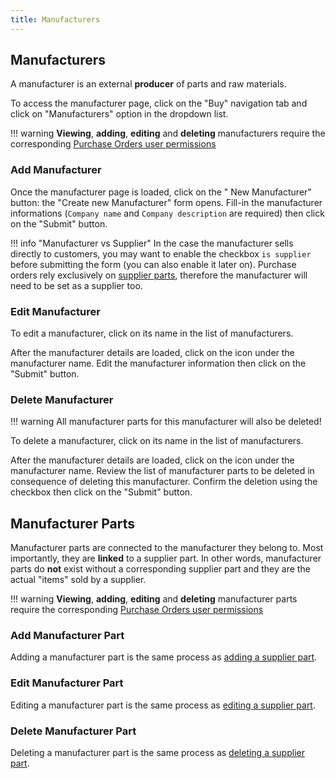```yaml
---
title: Manufacturers
---
```


## Manufacturers

A manufacturer is an external **producer** of parts and raw materials.

To access the manufacturer page, click on the "Buy" navigation tab and click on "Manufacturers" option in the dropdown list.

!!! warning
	**Viewing**, **adding**, **editing** and **deleting** manufacturers require the corresponding [Purchase Orders user permissions](../../admin/permissions)

### Add Manufacturer

Once the manufacturer page is loaded, click on the "<span class='fas fa-plus-circle'></span> New Manufacturer" button: the "Create new Manufacturer" form opens. Fill-in the manufacturer informations (`Company name` and `Company description` are required) then click on the "Submit" button.

!!! info "Manufacturer vs Supplier"
	In the case the manufacturer sells directly to customers, you may want to enable the checkbox `is supplier` before submitting the form (you can also enable it later on). Purchase orders rely exclusively on [supplier parts](../supplier#supplier-parts), therefore the manufacturer will need to be set as a supplier too.

### Edit Manufacturer

To edit a manufacturer, click on its name in the list of manufacturers.

After the manufacturer details are loaded, click on the <span class='fas fa-edit'></span> icon under the manufacturer name. Edit the manufacturer information then click on the "Submit" button.

### Delete Manufacturer

!!! warning
	All manufacturer parts for this manufacturer will also be deleted!

To delete a manufacturer, click on its name in the list of manufacturers.

After the manufacturer details are loaded, click on the <span class='fas fa-trash-alt'></span> icon under the manufacturer name. Review the list of manufacturer parts to be deleted in consequence of deleting this manufacturer. Confirm the deletion using the checkbox then click on the "Submit" button.

## Manufacturer Parts

Manufacturer parts are connected to the manufacturer they belong to. Most importantly, they are **linked** to a supplier part. In other words, manufacturer parts do **not** exist without a corresponding supplier part and they are the actual "items" sold by a supplier.

!!! warning
	**Viewing**, **adding**, **editing** and **deleting** manufacturer parts require the corresponding [Purchase Orders user permissions](../../admin/permissions)

### Add Manufacturer Part

Adding a manufacturer part is the same process as [adding a supplier part](../supplier#add-supplier-part).

### Edit Manufacturer Part

Editing a manufacturer part is the same process as [editing a supplier part](../supplier#edit-supplier-part).

### Delete Manufacturer Part

Deleting a manufacturer part is the same process as [deleting a supplier part](../supplier#delete-supplier-part).
